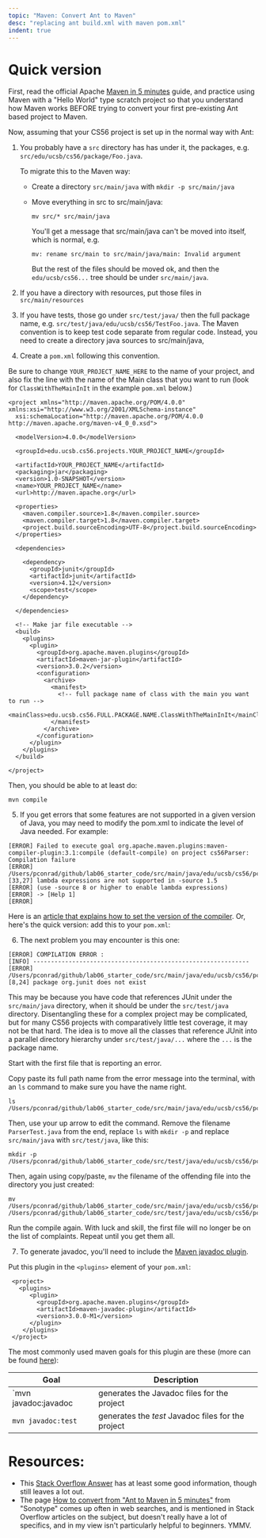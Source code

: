 ```yaml
---
topic: "Maven: Convert Ant to Maven"
desc: "replacing ant build.xml with maven pom.xml"
indent: true
---
```


# Quick version

First, read the official Apache [Maven in 5 minutes](https://maven.apache.org/guides/getting-started/maven-in-five-minutes.html) guide, and practice using Maven with a "Hello World" type scratch project so that you understand how Maven works BEFORE trying to convert your first pre-existing Ant based project to Maven. 

Now, assuming that your CS56 project is set up in the normal way with Ant:

1. You probably have a `src` directory has has under it, the packages, e.g. `src/edu/ucsb/cs56/package/Foo.java`.   

   To migrate this to the Maven way:
   
   * Create a directory `src/main/java` with `mkdir -p src/main/java`
   * Move everything in src to src/main/java:
      ```
      mv src/* src/main/java
      ```
      
      You'll get a message that src/main/java can't be moved into itself, which is normal, e.g.
      
      ```
      mv: rename src/main to src/main/java/main: Invalid argument
      ```
      
      But the rest of the files should be moved ok, and then the `edu/ucsb/cs56...` tree should be under `src/main/java`.

2.  If you have a directory with resources, put those files in `src/main/resources`

3.  If you have tests, those go under `src/test/java/` then the full package name, e.g. `src/test/java/edu/ucsb/cs56/TestFoo.java`.    The Maven convention is to keep test code separate from regular code.
   Instead, you need to create a directory java sources to src/main/java,

4. Create a `pom.xml` following this convention.

Be sure to change `YOUR_PROJECT_NAME_HERE` to the name of your project, and also fix the line with the name of the Main class that you want to run (look for `ClassWithTheMainInIt` in the example `pom.xml` below.)

```
<project xmlns="http://maven.apache.org/POM/4.0.0" xmlns:xsi="http://www.w3.org/2001/XMLSchema-instance"
  xsi:schemaLocation="http://maven.apache.org/POM/4.0.0 http://maven.apache.org/maven-v4_0_0.xsd">

  <modelVersion>4.0.0</modelVersion>

  <groupId>edu.ucsb.cs56.projects.YOUR_PROJECT_NAME</groupId>

  <artifactId>YOUR_PROJECT_NAME</artifactId>
  <packaging>jar</packaging>
  <version>1.0-SNAPSHOT</version>
  <name>YOUR_PROJECT_NAME</name>
  <url>http://maven.apache.org</url>

  <properties>
    <maven.compiler.source>1.8</maven.compiler.source>
    <maven.compiler.target>1.8</maven.compiler.target>
    <project.build.sourceEncoding>UTF-8</project.build.sourceEncoding>
  </properties>

  <dependencies>
    
    <dependency>
      <groupId>junit</groupId>
      <artifactId>junit</artifactId>
      <version>4.12</version>
      <scope>test</scope>
    </dependency>
    
  </dependencies>
    
  <!-- Make jar file executable -->
  <build>
    <plugins>
      <plugin>
        <groupId>org.apache.maven.plugins</groupId>
        <artifactId>maven-jar-plugin</artifactId>
        <version>3.0.2</version>
        <configuration>
          <archive>
            <manifest>
              <!-- full package name of class with the main you want to run -->
              <mainClass>edu.ucsb.cs56.FULL.PACKAGE.NAME.ClassWithTheMainInIt</mainClass>
            </manifest>
          </archive>
        </configuration>
      </plugin>
    </plugins>
  </build>

</project>
```

Then, you should be able to at least do:

```
mvn compile
```

5.   If you get errors that some features are not supported in a given version of Java, 
   you may need to modify the pom.xml to indicate the level of Java needed.  For example:

   ```
   [ERROR] Failed to execute goal org.apache.maven.plugins:maven-compiler-plugin:3.1:compile (default-compile) on project cs56Parser: Compilation failure
   [ERROR] /Users/pconrad/github/lab06_starter_code/src/main/java/edu/ucsb/cs56/pconrad/parsing/tokenizer/Tokenizer.java:      [33,27] lambda expressions are not supported in -source 1.5 
   [ERROR] (use -source 8 or higher to enable lambda expressions)
   [ERROR] -> [Help 1]
   [ERROR] 
   ```
   Here is an [article that explains how to set the version of the compiler](https://maven.apache.org/plugins/maven-compiler-plugin/examples/set-compiler-source-and-target.html).  Or, here's the quick version:  add this to your `pom.xml`:
   
6.  The next problem you may encounter is this one:

   ```
   [ERROR] COMPILATION ERROR : 
[INFO] -------------------------------------------------------------
[ERROR] /Users/pconrad/github/lab06_starter_code/src/main/java/edu/ucsb/cs56/pconrad/parsing/parser/ParserTest.java:[8,24] package org.junit does not exist
   ```
   
   This may be because you have code that references JUnit under the `src/main/java` directory, when it should be under the `src/test/java` directory.   Disentangling these for a complex project may be complicated, but for many CS56 projects with comparatively little test coverage, it may not be that hard.   The idea is to move all the classes that reference JUnit into a parallel directory hierarchy under `src/test/java/...` where the `...` is the package name.
   
   Start with the first file that is reporting an error.
   
   Copy paste its full path name from the error message into the terminal, with an `ls` command to make sure you have the name right.
   
   ```
   ls /Users/pconrad/github/lab06_starter_code/src/main/java/edu/ucsb/cs56/pconrad/parsing/parser/ParserTest.java
   ```
   
   Then, use your up arrow to edit the command.   Remove the filename `ParserTest.java` from the end, replace `ls` with `mkdir -p` and replace `src/main/java` with `src/test/java`, like this:
   
   ```
   mkdir -p /Users/pconrad/github/lab06_starter_code/src/test/java/edu/ucsb/cs56/pconrad/parsing/parser/
   ```
   
   Then, again using copy/paste, `mv` the filename of the offending file into the directory you just created:
   
   ```
   mv /Users/pconrad/github/lab06_starter_code/src/main/java/edu/ucsb/cs56/pconrad/parsing/parser/ParserTest.java /Users/pconrad/github/lab06_starter_code/src/test/java/edu/ucsb/cs56/pconrad/parsing/parser/
   ```
   
   Run the compile again.  With luck and skill, the first file will no longer be on the list of complaints.  Repeat until you get them all.
   
7.  To generate javadoc, you'll need to include the [Maven javadoc plugin](https://maven.apache.org/plugins/maven-javadoc-plugin/index.html).

Put this plugin in the `<plugins>` element of your `pom.xml`:

```
 <project>
   <plugins>
      <plugin>
        <groupId>org.apache.maven.plugins</groupId>
        <artifactId>maven-javadoc-plugin</artifactId>
        <version>3.0.0-M1</version>
      </plugin>
    </plugins>
 </project>
 ```
 
The most commonly used maven goals for this plugin are these (more can be found [here](https://maven.apache.org/plugins/maven-javadoc-plugin/plugin-info.html)):

| Goal | Description |
|------|-------------|
| `mvn javadoc:javadoc | generates the Javadoc files for the project |
| `mvn javadoc:test` | generates the *test* Javadoc files for the project |

# Resources:

* This [Stack Overflow Answer](https://stackoverflow.com/questions/4029501/how-to-convert-ant-project-to-maven-project) has at least some good information, though still leaves a lot out.
* The page [How to convert from "Ant to Maven in 5 minutes"](http://blog.sonatype.com/2009/04/how-to-convert-from-ant-to-maven-in-5-minutes/) from "Sonotype" comes up often in web searches, and is mentioned in Stack Overflow articles on the subject, but doesn't really have a lot of specifics, and in my view isn't particularly helpful to beginners.  YMMV.
